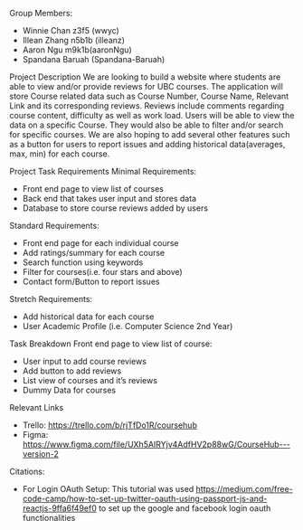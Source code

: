 Group Members:
* Winnie Chan z3f5 (wwyc)
* Illean Zhang n5b1b (illeanz)
* Aaron Ngu m9k1b(aaronNgu)
* Spandana Baruah (Spandana-Baruah)


Project Description
We are looking to build a website where students are able to view and/or provide reviews for UBC courses. The application will store Course related data such as Course Number, Course Name, Relevant Link and its corresponding reviews. Reviews include comments regarding course content, difficulty as well as work load. Users will be able to view the data on a specific Course. They would also be able to filter and/or search for specific courses. We are also hoping to add several other features such as a button for users to report issues and adding historical data(averages, max, min) for each course.


Project Task Requirements
Minimal Requirements:
* Front end page to view list of courses
* Back end that takes user input and stores data
* Database to store course reviews added by users

Standard Requirements:
* Front end page for each individual course
* Add ratings/summary for each course
* Search function using keywords
* Filter for courses(i.e. four stars and above)
* Contact form/Button to report issues

Stretch Requirements:
* Add historical data for each course
* User Academic Profile (i.e. Computer Science 2nd Year)


Task Breakdown
Front end page to view list of course:
* User input to add course reviews
* Add button to add reviews
* List view of courses and it’s reviews
* Dummy Data for courses

Relevant Links
*  Trello:  https://trello.com/b/rjTfDo1R/coursehub
*  Figma:  https://www.figma.com/file/UXh5AIRYjv4AdfHV2p88wG/CourseHub---version-2

Citations:
* For Login OAuth Setup: This tutorial was used https://medium.com/free-code-camp/how-to-set-up-twitter-oauth-using-passport-js-and-reactjs-9ffa6f49ef0 to set up the google and facebook login oauth functionalities
